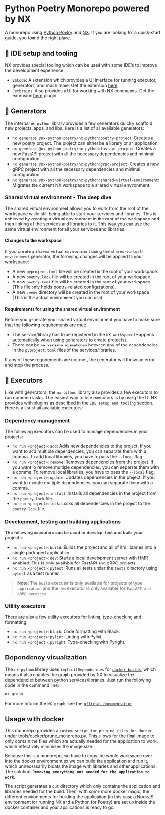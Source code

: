 # Python Poetry Monorepo powered by NX
A monorepo using [Python Poetry](https://python-poetry.org/) and [NX](https://nx.dev/). If you are looking for a quick-start guide, you found the right place.


## 🔧 IDE setup and tooling <a name="ide-setup-and-tooling"></a>
NX provides special tooling which can be used with some IDE's to improve the development experience:

- `VSCode`: A extension which provides a UI interface for running executor, generators, and much more. Get the extension [here](https://marketplace.visualstudio.com/items?itemName=nrwl.angular-console).
- `Jetbrains`: Also provides a UI for working with NX commands. Get the extension [here](https://plugins.jetbrains.com/plugin/21060-nx-console) plugin.


## 🚀 Generators
The internal `nx-python` library provides a few generators quickly scaffold new projects, apps, and libs. Here is a list of all available generators:

- `nx generate @nx-python-poetry/nx-python:poetry-project`: Creates a new poetry project. The project can either be a library or an application.
- `nx generate @nx-python-poetry/nx-python:fastapi-project`: Creates a new FastAPI project with all the necessary dependencies and minimal configuration.
- `nx generate @nx-python-poetry/nx-python:grpc-project`: Creates a new gRPC project with all the necessary dependencies and minimal configuration.
- `nx generate @nx-python-poetry/nx-python:shared-virtual-environment`: Migrates the current NX workspace to a shared virtual environment.


### Shared virtual environment - The deep dive
The shared virtual environment allows you to work from the root of the workspace while still being able to start your services and libraries. This is achieved by creating a virtual environment in the root of the workspace and then linking all the services and libraries to it. This way you can use the same virtual environment for all your services and libraries.

#### Changes to the workspace
If you create a shared virtual environment using the `shared-virtual-environment` generator, the following changes will be applied to your workspace:

- A new `pyproject.toml` file will be created in the root of your workspace.
- A new `poetry.lock` file will be created in the root of your workspace.
- A new `poetry.toml` file will be created in the root of your workspace (This file only holds poetry-related configurations).
- A new `.venv` directory will be created in the root of your workspace (This is the actual environment you can use).


#### Requirements for using the shared virtual environment
Before you generate your shared virtual environment you have to make sure that the following requirements are met:
- The service/library has to be registered in the `NX workspace` (Happens automatically when using generators to create projects).
- There can be **`no version mismatches`** between any of the dependencies in the `pyproject.toml` files of the services/libraries.

If any of these requirements are not met, the generator will throw an error and stop the process.


## 📜 Executors
Like with generators, the `nx-python` library also provides a few executors to run common tasks. The easiest way to use executors is by using the UI NX provides with plugins as described in the [`IDE setup and tooling`](#ide-setup-and-tooling) section. Here is a list of all available executors:


### Dependency management
The following executors can be used to manage dependencies in your projects:

- `nx run <project>:add`: Adds new dependencies to the project. If you want to add multiple dependencies, you can separate them with a comma. To add local libraries, you have to pass the `--local` flag.
- `nx run <project>:remove`: Removes dependencies from the project. If you want to remove multiple dependencies, you can separate them with a comma. To remove local libraries, you have to pass the `--local` flag.
- `nx run <project>:update`: Updates dependencies in the project. If you want to update multiple dependencies, you can separate them with a comma.
- `nx run <project>:install`: Installs all dependencies in the project from the `poetry.lock` file.
- `nx run <project>:lock`: Locks all dependencies in the project to the `poetry.lock` file.


### Development, testing and building applications
The following executors can be used to develop, test and build your projects:

- `nx run <project>:build`: Builds the project and all of it's libraries into a single packaged application.
- `nx run <project>:dev`: Starts a local development server with HMR enabled. This is only available for FastAPI and gRPC projects.
- `nx run <project>:pytest`: Runs all tests under the `tests` directory using `pytest` as a test runner.

> **Note**: The `build` executor is only available for projects of type `application` and the `dev` executor is only available for `FastAPI and gRPC services`.


### Utility executors
There are also a few utility executors for linting, type-checking and formatting:

- `nx run <project>:black`: Code formatting with Black.
- `nx run <project>:pylint`: Linting with Pylint.
- `nx run <project>:pyright`: Type-checking with Pyright.


## Dependency visualization
The `nx-python` library uses `implicitDependencies` for [`docker builds`](#usage-with-docker), which means it also enables the graph provided by NX to visualize the dependencies between python services/libraries. Just run the following code in the command line:

```bash
nx graph
```

For more info on the `NX graph`, see the [`official documentation`](https://nx.dev/core-features/explore-graph#explore-the-graph)


## Usage with docker <a name="usage-with-docker"></a>
This monorepo provides a `custom script for pruning files for docker` under tools/docker/prune_monorepo.py. This allows for the final image to only contain the files which are actually needed for the application to work, which effectively minimizes the image size.

Because this is a monorepo, we have to copy the whole workspace over into the docker environment so we can build the application and run it, which unnecessarily bloats the image with libraries and other applications. The solution: **`Removing everything not needed for the application to work`**.

The script generates a `out` directory which only contains the application and libraries needed for the build. Then, with some more docker magic, the different environments for building the application (in this case a NodeJS environment for running NX and a Python for Poetry) are set up inside the docker container and your applications is ready to go.
